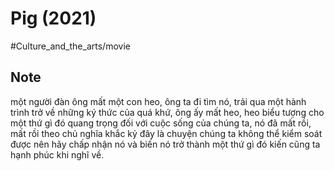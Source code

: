 # Pig (2021)

#Culture_and_the_arts/movie

## Note

một người đàn ông mất một con heo, ông ta đi tìm nó, trải qua một hành trình trở về những ký thức của quá khứ, ông ấy mất heo, heo biểu tượng cho một thứ gì đó quang trọng đối với cuộc sống của chúng ta, nó đã mất rồi, mất rồi
theo chủ nghĩa khắc kỷ đây là chuyện chúng ta không thể kiểm soát được nên hãy chấp nhận nó và biến nó trở thành một thứ gì đó kiến cũng ta hạnh phúc khi nghĩ về.
